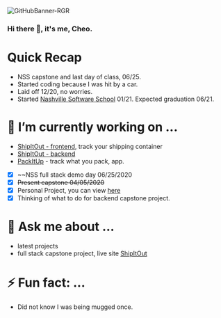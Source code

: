 ![GitHubBanner-RGR](https://user-images.githubusercontent.com/5026476/118163242-6350f780-b3e7-11eb-9fac-68877b5bbce7.png)

### Hi there 🤔, it's me, Cheo.

# Quick Recap 
- NSS capstone and last day of class, 06/25.
- Started coding because I was hit by a car.
- Laid off 12/20, no worries.
- Started [Nashville Software School](http://nashvillesoftwareschool.com/) 01/21. Expected graduation 06/21.


# 🔭 I’m currently working on ...
- [ShipItOut - frontend](https://github.com/CheoR/shipItOut-client), track your shipping container
- [ShipItOut - backend](https://github.com/CheoR/shipItOut-server)
- [PackItUp](https://github.com/CheoR/pack-it-up) - track what you pack, app.
- [X] ~~NSS full stack demo day 06/25/2020
- [X] ~~Present capstone 04/05/2020~~
- [X] Personal Project, you can view [ here ](https://cheor.github.io/portfolio/)
- [X] Thinking of what to do for backend capstone project.

# 💬 Ask me about ...
- latest projects
- full stack capstone project, live site [ShipItOut](https://shipitout.herokuapp.com/)

# ⚡ Fun fact: ...
- Did not know I was being mugged once.

<!--
**CheoR/CheoR** is a ✨ _special_ ✨ repository because its `README.md` (this file) appears on your GitHub profile.
- ![LinkedInBanner-msg]
( https://user-images.githubusercontent.com/5026476/109435574-b7e7f780-79e0-11eb-9cb1-17ab2c393757 .png)

Here are some ideas to get you started:

- 🔭 I’m currently working on ...
- 🌱 I’m currently learning ...
- 👯 I’m looking to collaborate on ...
- 🤔 I’m looking for help with ...
- 💬 Ask me about ...
- 📫 How to reach me: ...
- 😄 Pronouns: ...
- ⚡ Fun fact: ...
-->
